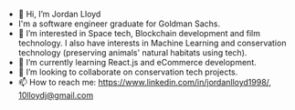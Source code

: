 - 👋 Hi, I’m Jordan Lloyd
- I'm a software engineer graduate for Goldman Sachs.
- 👀 I’m interested in Space tech, Blockchain development and film technology. I also have interests in Machine Learning and conservation technology (preserving animals' natural habitats using tech).
- 🌱 I’m currently learning React.js and eCommerce development.
- 💞️ I’m looking to collaborate on conservation tech projects.
- 📫 How to reach me: https://www.linkedin.com/in/jordanlloyd1998/, 10lloydj@gmail.com
